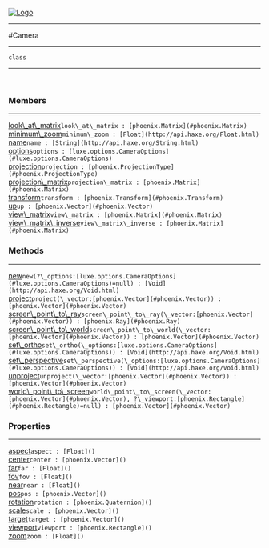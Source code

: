 
[![Logo](../../images/logo.png)](../../api/index.html)

---



#Camera



---

`class`
<span class="meta">

</span>


---

&nbsp;
&nbsp;

<h3>Members</h3> <hr/><span class="member apipage">
            <a name="look_at_matrix"><a class="lift" href="#look_at_matrix">look\_at\_matrix</a></a><code class="signature apipage">look\_at\_matrix : [phoenix.Matrix](#phoenix.Matrix)</code><br/></span>
        <span class="small_desc_flat"></span><span class="member apipage">
            <a name="minimum_zoom"><a class="lift" href="#minimum_zoom">minimum\_zoom</a></a><code class="signature apipage">minimum\_zoom : [Float](http://api.haxe.org/Float.html)</code><br/></span>
        <span class="small_desc_flat"></span><span class="member apipage">
            <a name="name"><a class="lift" href="#name">name</a></a><code class="signature apipage">name : [String](http://api.haxe.org/String.html)</code><br/></span>
        <span class="small_desc_flat"></span><span class="member apipage">
            <a name="options"><a class="lift" href="#options">options</a></a><code class="signature apipage">options : [luxe.options.CameraOptions](#luxe.options.CameraOptions)</code><br/></span>
        <span class="small_desc_flat"></span><span class="member apipage">
            <a name="projection"><a class="lift" href="#projection">projection</a></a><code class="signature apipage">projection : [phoenix.ProjectionType](#phoenix.ProjectionType)</code><br/></span>
        <span class="small_desc_flat"></span><span class="member apipage">
            <a name="projection_matrix"><a class="lift" href="#projection_matrix">projection\_matrix</a></a><code class="signature apipage">projection\_matrix : [phoenix.Matrix](#phoenix.Matrix)</code><br/></span>
        <span class="small_desc_flat"></span><span class="member apipage">
            <a name="transform"><a class="lift" href="#transform">transform</a></a><code class="signature apipage">transform : [phoenix.Transform](#phoenix.Transform)</code><br/></span>
        <span class="small_desc_flat"></span><span class="member apipage">
            <a name="up"><a class="lift" href="#up">up</a></a><code class="signature apipage">up : [phoenix.Vector](#phoenix.Vector)</code><br/></span>
        <span class="small_desc_flat"></span><span class="member apipage">
            <a name="view_matrix"><a class="lift" href="#view_matrix">view\_matrix</a></a><code class="signature apipage">view\_matrix : [phoenix.Matrix](#phoenix.Matrix)</code><br/></span>
        <span class="small_desc_flat"></span><span class="member apipage">
            <a name="view_matrix_inverse"><a class="lift" href="#view_matrix_inverse">view\_matrix\_inverse</a></a><code class="signature apipage">view\_matrix\_inverse : [phoenix.Matrix](#phoenix.Matrix)</code><br/></span>
        <span class="small_desc_flat"></span>

<h3>Methods</h3> <hr/><span class="method apipage">
            <a name="new"><a class="lift" href="#new">new</a></a><code class="signature apipage">new(?\_options:<span>[luxe.options.CameraOptions](#luxe.options.CameraOptions)=null</span>) : [Void](http://api.haxe.org/Void.html)</code><br/><span class="small_desc_flat"></span>
        </span>
    <span class="method apipage">
            <a name="project"><a class="lift" href="#project">project</a></a><code class="signature apipage">project(\_vector:<span>[phoenix.Vector](#phoenix.Vector)</span>) : [phoenix.Vector](#phoenix.Vector)</code><br/><span class="small_desc_flat"></span>
        </span>
    <span class="method apipage">
            <a name="screen_point_to_ray"><a class="lift" href="#screen_point_to_ray">screen\_point\_to\_ray</a></a><code class="signature apipage">screen\_point\_to\_ray(\_vector:<span>[phoenix.Vector](#phoenix.Vector)</span>) : [phoenix.Ray](#phoenix.Ray)</code><br/><span class="small_desc_flat"></span>
        </span>
    <span class="method apipage">
            <a name="screen_point_to_world"><a class="lift" href="#screen_point_to_world">screen\_point\_to\_world</a></a><code class="signature apipage">screen\_point\_to\_world(\_vector:<span>[phoenix.Vector](#phoenix.Vector)</span>) : [phoenix.Vector](#phoenix.Vector)</code><br/><span class="small_desc_flat"></span>
        </span>
    <span class="method apipage">
            <a name="set_ortho"><a class="lift" href="#set_ortho">set\_ortho</a></a><code class="signature apipage">set\_ortho(\_options:<span>[luxe.options.CameraOptions](#luxe.options.CameraOptions)</span>) : [Void](http://api.haxe.org/Void.html)</code><br/><span class="small_desc_flat"></span>
        </span>
    <span class="method apipage">
            <a name="set_perspective"><a class="lift" href="#set_perspective">set\_perspective</a></a><code class="signature apipage">set\_perspective(\_options:<span>[luxe.options.CameraOptions](#luxe.options.CameraOptions)</span>) : [Void](http://api.haxe.org/Void.html)</code><br/><span class="small_desc_flat"></span>
        </span>
    <span class="method apipage">
            <a name="unproject"><a class="lift" href="#unproject">unproject</a></a><code class="signature apipage">unproject(\_vector:<span>[phoenix.Vector](#phoenix.Vector)</span>) : [phoenix.Vector](#phoenix.Vector)</code><br/><span class="small_desc_flat"></span>
        </span>
    <span class="method apipage">
            <a name="world_point_to_screen"><a class="lift" href="#world_point_to_screen">world\_point\_to\_screen</a></a><code class="signature apipage">world\_point\_to\_screen(\_vector:<span>[phoenix.Vector](#phoenix.Vector)</span>, ?\_viewport:<span>[phoenix.Rectangle](#phoenix.Rectangle)=null</span>) : [phoenix.Vector](#phoenix.Vector)</code><br/><span class="small_desc_flat"></span>
        </span>
    

<h3>Properties</h3> <hr/><span class="property apipage">
            <a name="aspect"><a class="lift" href="#aspect">aspect</a></a><code class="signature apipage">aspect : [Float]()</code><br/><span class="small_desc_flat"></span>
        </span><span class="property apipage">
            <a name="center"><a class="lift" href="#center">center</a></a><code class="signature apipage">center : [phoenix.Vector]()</code><br/><span class="small_desc_flat"></span>
        </span><span class="property apipage">
            <a name="far"><a class="lift" href="#far">far</a></a><code class="signature apipage">far : [Float]()</code><br/><span class="small_desc_flat"></span>
        </span><span class="property apipage">
            <a name="fov"><a class="lift" href="#fov">fov</a></a><code class="signature apipage">fov : [Float]()</code><br/><span class="small_desc_flat"></span>
        </span><span class="property apipage">
            <a name="near"><a class="lift" href="#near">near</a></a><code class="signature apipage">near : [Float]()</code><br/><span class="small_desc_flat"></span>
        </span><span class="property apipage">
            <a name="pos"><a class="lift" href="#pos">pos</a></a><code class="signature apipage">pos : [phoenix.Vector]()</code><br/><span class="small_desc_flat"></span>
        </span><span class="property apipage">
            <a name="rotation"><a class="lift" href="#rotation">rotation</a></a><code class="signature apipage">rotation : [phoenix.Quaternion]()</code><br/><span class="small_desc_flat"></span>
        </span><span class="property apipage">
            <a name="scale"><a class="lift" href="#scale">scale</a></a><code class="signature apipage">scale : [phoenix.Vector]()</code><br/><span class="small_desc_flat"></span>
        </span><span class="property apipage">
            <a name="target"><a class="lift" href="#target">target</a></a><code class="signature apipage">target : [phoenix.Vector]()</code><br/><span class="small_desc_flat"></span>
        </span><span class="property apipage">
            <a name="viewport"><a class="lift" href="#viewport">viewport</a></a><code class="signature apipage">viewport : [phoenix.Rectangle]()</code><br/><span class="small_desc_flat"></span>
        </span><span class="property apipage">
            <a name="zoom"><a class="lift" href="#zoom">zoom</a></a><code class="signature apipage">zoom : [Float]()</code><br/><span class="small_desc_flat"></span>
        </span>

&nbsp;
&nbsp;
&nbsp;